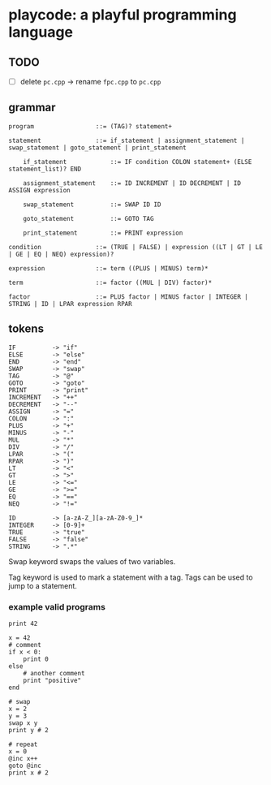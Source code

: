 # playcode: a playful programming language

## TODO

- [ ] delete `pc.cpp` -> rename `fpc.cpp` to `pc.cpp`

## grammar

    program                 ::= (TAG)? statement+

    statement               ::= if_statement | assignment_statement | swap_statement | goto_statement | print_statement

        if_statement            ::= IF condition COLON statement+ (ELSE statement_list)? END

        assignment_statement    ::= ID INCREMENT | ID DECREMENT | ID ASSIGN expression

        swap_statement          ::= SWAP ID ID

        goto_statement          ::= GOTO TAG

        print_statement         ::= PRINT expression

    condition               ::= (TRUE | FALSE) | expression ((LT | GT | LE | GE | EQ | NEQ) expression)?

    expression              ::= term ((PLUS | MINUS) term)*

    term                    ::= factor ((MUL | DIV) factor)*

    factor                  ::= PLUS factor | MINUS factor | INTEGER | STRING | ID | LPAR expression RPAR

## tokens
    
    IF          -> "if"
    ELSE        -> "else"
    END         -> "end"
    SWAP        -> "swap"
    TAG         -> "@"
    GOTO        -> "goto"
    PRINT       -> "print"
    INCREMENT   -> "++"
    DECREMENT   -> "--"
    ASSIGN      -> "="
    COLON       -> ":"
    PLUS        -> "+"
    MINUS       -> "-"
    MUL         -> "*"
    DIV         -> "/"
    LPAR        -> "("
    RPAR        -> ")"
    LT          -> "<"
    GT          -> ">"
    LE          -> "<="
    GE          -> ">="
    EQ          -> "=="
    NEQ         -> "!="

    ID          -> [a-zA-Z_][a-zA-Z0-9_]*
    INTEGER     -> [0-9]+
    TRUE        -> "true"
    FALSE       -> "false"
    STRING      -> ".*"

Swap keyword swaps the values of two variables.

Tag keyword is used to mark a statement with a tag. Tags can be used to jump to a statement.

### example valid programs

```
print 42
```

```
x = 42
# comment
if x < 0:
    print 0
else
    # another comment
    print "positive"
end
```

```
# swap
x = 2
y = 3
swap x y
print y # 2
```

```
# repeat
x = 0
@inc x++
goto @inc
print x # 2
```
